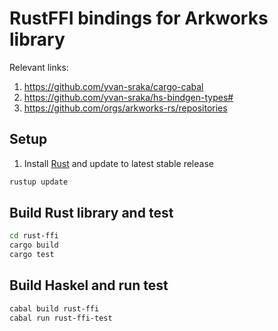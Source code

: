 # RustFFI bindings for Arkworks library

Relevant links:

1. https://github.com/yvan-sraka/cargo-cabal
2. https://github.com/yvan-sraka/hs-bindgen-types#
3. https://github.com/orgs/arkworks-rs/repositories

## Setup

1. Install [Rust](https://www.rust-lang.org/tools/install) and update to latest stable release

```bash
rustup update
```

## Build Rust library and test

```bash
cd rust-ffi
cargo build
cargo test
```

## Build Haskel and run test

```bash
cabal build rust-ffi
cabal run rust-ffi-test
```
